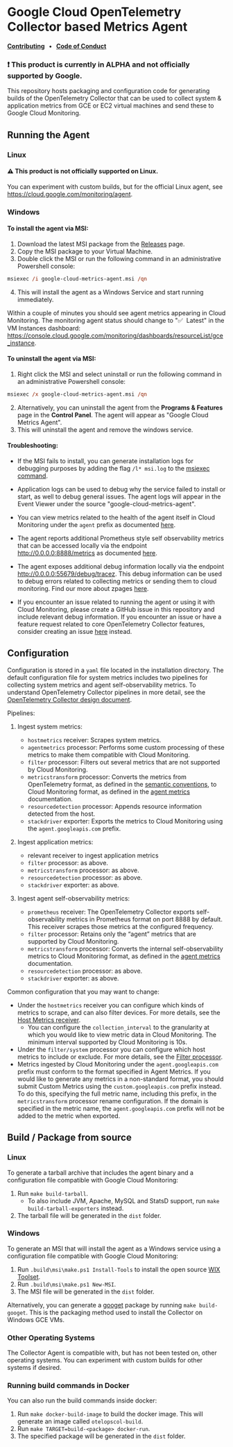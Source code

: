 # Google Cloud OpenTelemetry Collector based Metrics Agent

<p>
  <strong>
    <a href="docs/contributing.md">Contributing</a>
    &nbsp;&nbsp;&bull;&nbsp;&nbsp;
    <a href="docs/code-of-conduct.md">Code of Conduct</a>
  </strong>
</p>


### :exclamation: This product is currently in ALPHA and not officially supported by Google.

This repository hosts packaging and configuration code for generating builds of the OpenTelemetry Collector that can be used to collect system & application metrics from GCE or EC2 virtual machines and send these to Google Cloud Monitoring.

## Running the Agent

### Linux

#### :warning: This product is not officially supported on Linux.

You can experiment with custom builds, but for the official Linux agent, see https://cloud.google.com/monitoring/agent.

### Windows

#### To install the agent via MSI:

1. Download the latest MSI package from the [Releases](https://github.com/GoogleCloudPlatform/opentelemetry-operations-collector/releases) page.
2. Copy the MSI package to your Virtual Machine.
3. Double click the MSI or run the following command in an administrative Powershell console:
```ps
msiexec /i google-cloud-metrics-agent.msi /qn
```
4. This will install the agent as a Windows Service and start running immediately.

Within a couple of minutes you should see agent metrics appearing in Cloud Monitoring. The monitoring agent status should change to ":white_check_mark:&nbsp;&nbsp;Latest" in the VM Instances dashboard: https://console.cloud.google.com/monitoring/dashboards/resourceList/gce_instance.

#### To uninstall the agent via MSI:

1. Right click the MSI and select uninstall or run the following command in an administrative Powershell console:
```ps
msiexec /x google-cloud-metrics-agent.msi /qn
```
2. Alternatively, you can uninstall the agent from the **Programs & Features** page in the **Control Panel**. The agent will appear as "Google Cloud Metrics Agent".
3. This will uninstall the agent and remove the windows service.

#### Troubleshooting:

- If the MSI fails to install, you can generate installation logs for debugging purposes by adding the flag `/l* msi.log` to the [msiexec command](https://docs.microsoft.com/en-us/windows/win32/msi/command-line-options).

- Application logs can be used to debug why the service failed to install or start, as well to debug general issues. The agent logs will appear in the Event Viewer under the source "google-cloud-metrics-agent".

- You can view metrics related to the health of the agent itself in Cloud Monitoring under the `agent` prefix as documented [here](https://cloud.google.com/monitoring/api/metrics_agent#agent-agent).

- The agent reports additional Prometheus style self observability metrics that can be accessed locally via the endpoint http://0.0.0.0:8888/metrics as documented [here](https://github.com/open-telemetry/opentelemetry-collector/blob/master/docs/observability.md).

- The agent exposes additional debug information locally via the endpoint http://0.0.0.0:55679/debug/tracez. This debug information can be used to debug errors related to collecting metrics or sending them to cloud monitoring. Find our more about zpages [here](https://github.com/open-telemetry/opentelemetry-specification/blob/master/experimental/trace/zpages.md).

- If you encounter an issue related to running the agent or using it with Cloud Monitoring, please create a GitHub issue in this repository and include relevant debug information. If you encounter an issue or have a feature request related to core OpenTelemetry Collector features, consider creating an issue [here](https://github.com/open-telemetry/opentelemetry-collector/issues) instead.

## Configuration

Configuration is stored in a `yaml` file located in the installation directory. The default configuration file for system metrics includes two pipelines for collecting system metrics and agent self-observability metrics. To understand OpenTelemetry Collector pipelines in more detail, see the [OpenTelemetry Collector design document](https://github.com/open-telemetry/opentelemetry-collector/blob/master/docs/design.md).

Pipelines:

1. Ingest system metrics:

    - `hostmetrics` receiver: Scrapes system metrics.
    - `agentmetrics` processor: Performs some custom processing of these metrics to make them compatible with Cloud Monitoring.
    - `filter` processor: Filters out several metrics that are not supported by Cloud Monitoring.
    - `metricstransform` processor: Converts the metrics from OpenTelemetry format, as defined in the [semantic conventions](https://github.com/open-telemetry/opentelemetry-specification/tree/master/specification/metrics/semantic_conventions), to Cloud Monitoring format, as defined in the [agent metrics](https://cloud.google.com/monitoring/api/metrics_agent) documentation.
    - `resourcedetection` processor: Appends resource information detected from the host.
    - `stackdriver` exporter: Exports the metrics to Cloud Monitoring using the `agent.googleapis.com` prefix.

2. Ingest application metrics:

    - relevant receiver to ingest application metrics
    - `filter` processor: as above.
    - `metricstransform` processor: as above.
    - `resourcedetection` processor: as above.
    - `stackdriver` exporter: as above.

3. Ingest agent self-observability metrics:

    - `prometheus` receiver: The OpenTelemetry Collector exports self-observability metrics in Prometheus format on port 8888 by default. This receiver scrapes those metrics at the configured frequency.
    - `filter` processor: Retains only the “agent” metrics that are supported by Cloud Monitoring.
    - `metricstransform` processor: Converts the internal self-observability metrics to Cloud Monitoring format, as defined in the [agent metrics](https://cloud.google.com/monitoring/api/metrics_agent) documentation.
    - `resourcedetection` processor: as above.
    - `stackdriver` exporter: as above.
 
Common configuration that you may want to change:

- Under the `hostmetrics` receiver you can configure which kinds of metrics to scrape, and can also filter devices. For more details, see the [Host Metrics receiver](https://github.com/open-telemetry/opentelemetry-collector/tree/master/receiver/hostmetricsreceiver).
    - You can configure the `collection_interval` to the granularity at which you would like to view metric data in Cloud Monitoring. The minimum interval supported by Cloud Monitoring is 10s.
- Under the `filter/system` processor you can configure which host metrics to include or exclude. For more details, see the [Filter processor](https://github.com/open-telemetry/opentelemetry-collector/tree/master/processor/filterprocessor).
- Metrics ingested by Cloud Monitoring under the `agent.googleapis.com` prefix must conform to the format specified in Agent Metrics. If you would like to generate any metrics in a non-standard format, you should submit Custom Metrics using the `custom.googleapis.com` prefix instead. To do this, specifying the full metric name, including this prefix, in the `metricstransform` processor rename configuration. If the domain is specified in the metric name, the `agent.googleapis.com` prefix will not be added to the metric when exported.

## Build / Package from source

### Linux

To generate a tarball archive that includes the agent binary and a configuration file compatible with Google Cloud Monitoring:

1. Run `make build-tarball`.
    - To also include JVM, Apache, MySQL and StatsD support, run `make build-tarball-exporters` instead.
2. The tarball file will be generated in the `dist` folder.

### Windows

To generate an MSI that will install the agent as a Windows service using a configuration file compatible with Google Cloud Monitoring:

1. Run `.build\msi\make.ps1 Install-Tools` to install the open source [WIX Toolset](https://wixtoolset.org).
2. Run `.build\msi\make.ps1 New-MSI`.
3. The MSI file will be generated in the `dist` folder.

Alternatively, you can generate a [googet](https://github.com/google/googet) package by running `make build-googet`. This is the packaging method used to install the Collector on Windows GCE VMs.

### Other Operating Systems

The Collector Agent is compatible with, but has not been tested on, other operating systems. You can experiment with custom builds for other systems if desired.

### Running build commands in Docker

You can also run the build commands inside docker:

1. Run `make docker-build-image` to build the docker image. This will generate an image called `otelopscol-build`.
2. Run `make TARGET=build-<package> docker-run`.
3. The specified package will be generated in the `dist` folder.
